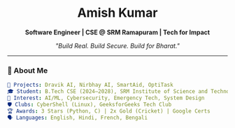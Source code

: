 <h1 align="center">Amish Kumar</h1>
<p align="center"><strong>Software Engineer | CSE @ SRM Ramapuram | Tech for Impact</strong></p>
<p align="center"><i>"Build Real. Build Secure. Build for Bharat."</i></p>

---

### 🧠 About Me

```yaml
🔭 Projects: Dravik AI, Nirbhay AI, SmartAid, OptiTask
🎓 Student: B.Tech CSE (2024–2028), SRM Institute of Science and Technology
🎯 Interest: AI/ML, Cybersecurity, Emergency Tech, System Design
🛡️ Clubs: CyberShell (Linux), GeeksforGeeks Tech Club
🏆 Awards: 3 Stars (Python, C) | 2x Gold (Cricket) | Google Certs
🗣️ Languages: English, Hindi, French, Bengali

